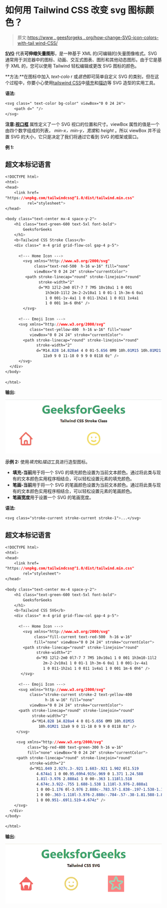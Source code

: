 # 如何用 Tailwind CSS 改变 svg 图标颜色？

> 原文:[https://www . geesforgeks . org/how-change-SVG-icon-colors-with-tail wind-CSS/](https://www.geeksforgeeks.org/how-to-change-svg-icon-colors-with-tailwind-css/)

[**SVG**](https://www.geeksforgeeks.org/html-svg-basics/) 代表**可伸缩矢量图形**，是一种基于 XML 的(可编辑的)矢量图像格式。SVG 通常用于浏览器中的图标、动画、交互式图表、图形和其他动态图形。由于它是基于 XML 的，您可以使用 Tailwind 轻松编辑或更改 SVG 图标的颜色。

**方法:**在图标中加入 *text-colo* r 或*底色*即可简单自定义 SVG 的类别，但在这个过程中，你要小心使用[tailswind CSS](https://www.geeksforgeeks.org/css-tailwind-introduction/)中[填充](https://www.geeksforgeeks.org/tailwind-css-fill/)和[描边](https://www.geeksforgeeks.org/tailwind-css-stroke/)等 SVG 造型的实用工具。

**语法:**

```css
<svg class=" text-color bg-color" viewBox="0 0 24 24">
    <path d=" "/>
</svg>
```

**注意:**[**视口框**](https://www.geeksforgeeks.org/svg-viewbox-attribute/) 属性定义了一个 SVG 视口的位置和尺寸。viewBox 属性的值是一个由四个数字组成的列表， *min-x，min-y，宽度*和 *height* 。所以 viewBox 并不设置 SVG 的大小，它只是决定了我们将通过它看到 SVG 的框架或窗口。

**例 1:**

## 超文本标记语言

```css
<!DOCTYPE html>
<html>
<head>
    <link href=
"https://unpkg.com/tailwindcss@^1.0/dist/tailwind.min.css"
          rel="stylesheet">
</head>

<body class="text-center mx-4 space-y-2">
    <h1 class="text-green-600 text-5xl font-bold">
        GeeksforGeeks
    </h1>
    <b>Tailwind CSS Stroke Class</b>
    <div class=" m-4 grid grid-flow-col gap-4 p-5">

      <!--- Home Icon --->
        <svg xmlns="http://www.w3.org/2000/svg" 
             class="text-red-500  h-16 w-16" fill="none" 
             viewBox="0 0 24 24" stroke="currentColor">
         <path stroke-linecap="round" stroke-linejoin="round" 
               stroke-width="2" 
               d="M3 12l2-2m0 0l7-7 7 7M5 10v10a1 1 0 001
                  1h3m10-11l2 2m-2-2v10a1 1 0 01-1 1h-3m-6 0a1 
                  1 0 001-1v-4a1 1 0 011-1h2a1 1 0 011 1v4a1
                  1 0 001 1m-6 0h6" />
        </svg>

      <!--- Emoji Icon --->
      <svg xmlns="http://www.w3.org/2000/svg" 
           class="text-yellow-400  h-16 w-16" fill="none" 
           viewBox="0 0 24 24" stroke="currentColor">
        <path stroke-linecap="round" stroke-linejoin="round" 
              stroke-width="2" 
              d="M14.828 14.828a4 4 0 01-5.656 0M9 10h.01M15 10h.01M21
                 12a9 9 0 11-18 0 9 9 0 0118 0z" />
      </svg>
  </div>
</body>

</html>
```

**输出:**

![](img/8719926ecf656c9256c319cbfc91604a.png)

**示例 2:** 使用*填充*和*描边*工具进行造型图标。

*   **填充-当前**用于将一个 SVG 的填充颜色设置为当前文本颜色。通过将此类与现有的文本颜色实用程序相结合，可以轻松设置元素的填充颜色。
*   **笔画-当前**用于将一个 SVG 的笔画颜色设置为当前文本颜色。通过将此类与现有的文本颜色实用程序相结合，可以轻松设置元素的笔画颜色。
*   **笔画宽度**用于设置一个 SVG 的笔画宽度。

**语法:**

```css
<svg class="stroke-current stroke-current stroke-1">...</svg>
```

## 超文本标记语言

```css
<!DOCTYPE html>
<html>
<head>
    <link href=
"https://unpkg.com/tailwindcss@^1.0/dist/tailwind.min.css"
        rel="stylesheet">
</head>

<body class="text-center mx-4 space-y-2">
    <h1 class="text-green-600 text-5xl font-bold">
        GeeksforGeeks
    </h1>
    <b>Tailwind CSS SVG</b>
    <div class=" m-4 grid grid-flow-col gap-4 p-5">

      <!--- Home Icon --->
        <svg xmlns="http://www.w3.org/2000/svg" 
             class="fill-current text-red-500  h-16 w-16" 
             fill="none" viewBox="0 0 24 24" stroke="currentColor">
        <path stroke-linecap="round" stroke-linejoin="round" 
              stroke-width="2" 
              d="M3 12l2-2m0 0l7-7 7 7M5 10v10a1 1 0 001 1h3m10-11l2
                 2m-2-2v10a1 1 0 01-1 1h-3m-6 0a1 1 0 001-1v-4a1
                 1 0 011-1h2a1 1 0 011 1v4a1 1 0 001 1m-6 0h6" />
       </svg>

      <!--- Emoji Icon --->
      <svg xmlns="http://www.w3.org/2000/svg" 
           class="stroke-current stroke-2 text-yellow-400 
                  h-16 w-16" fill="none" 
           viewBox="0 0 24 24" stroke="currentColor">
      <path stroke-linecap="round" stroke-linejoin="round"
            stroke-width="2" 
            d="M14.828 14.828a4 4 0 01-5.656 0M9 10h.01M15 
               10h.01M21 12a9 9 0 11-18 0 9 9 0 0118 0z" />
     </svg>

     <svg xmlns="http://www.w3.org/2000/svg" 
          class="bg-red-400 text-green-300 h-16 w-16" 
          fill="none" viewBox="0 0 24 24" stroke="currentColor">
     <path stroke-linecap="round" stroke-linejoin="round" 
           stroke-width="2" 
           d="M11.049 2.927c.3-.921 1.603-.921 1.902 0l1.519 
              4.674a1 1 0 00.95.69h4.915c.969 0 1.371 1.24.588 
              1.81l-3.976 2.888a1 1 0 00-.363 1.118l1.518 
              4.674c.3.922-.755 1.688-1.538 1.118l-3.976-2.888a1 
              1 0 00-1.176 0l-3.976 2.888c-.783.57-1.838-.197-1.538-1.118l1.518-4.674a1
              1 0 00-.363-1.118l-3.976-2.888c-.784-.57-.38-1.81.588-1.81h4.914a1 
              1 0 00.951-.69l1.519-4.674z" />
    </svg>
  </div>
</body>

</html>
```

**输出:**

![](img/ccd5cb95affa0adbc5ad88afaafad554.png)